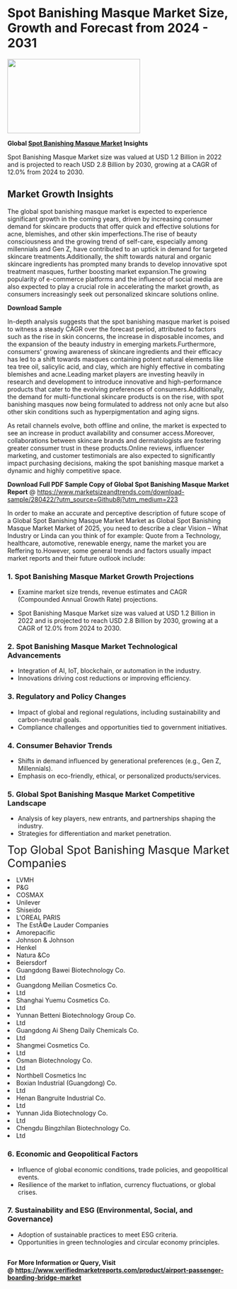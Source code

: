 <H1>Spot Banishing Masque Market Size, Growth and Forecast from 2024 - 2031</H1><img class="aligncenter size-medium wp-image-584254" src="https://thirdeyenews.in/wp-content/uploads/2024/09/Global-Market-Research-300x168.jpeg" alt="" width="300" height="168" /><p><strong>Global&nbsp;<a href="https://www.marketsizeandtrends.com/download-sample/280422/?utm_source=Github8j?utm_medium=223">Spot Banishing Masque Market</a> Insights</strong></p><p>Spot Banishing Masque Market size was valued at USD 1.2 Billion in 2022 and is projected to reach USD 2.8 Billion by 2030, growing at a CAGR of 12.0% from 2024 to 2030.</p><p><h2>Market Growth Insights</h2> <p>The global spot banishing masque market is expected to experience significant growth in the coming years, driven by increasing consumer demand for skincare products that offer quick and effective solutions for acne, blemishes, and other skin imperfections.The rise of beauty consciousness and the growing trend of self-care, especially among millennials and Gen Z, have contributed to an uptick in demand for targeted skincare treatments.Additionally, the shift towards natural and organic skincare ingredients has prompted many brands to develop innovative spot treatment masques, further boosting market expansion.The growing popularity of e-commerce platforms and the influence of social media are also expected to play a crucial role in accelerating the market growth, as consumers increasingly seek out personalized skincare solutions online.</p> <p><strong>Download Sample</strong></p> <p>In-depth analysis suggests that the spot banishing masque market is poised to witness a steady CAGR over the forecast period, attributed to factors such as the rise in skin concerns, the increase in disposable incomes, and the expansion of the beauty industry in emerging markets.Furthermore, consumers' growing awareness of skincare ingredients and their efficacy has led to a shift towards masques containing potent natural elements like tea tree oil, salicylic acid, and clay, which are highly effective in combating blemishes and acne.Leading market players are investing heavily in research and development to introduce innovative and high-performance products that cater to the evolving preferences of consumers.Additionally, the demand for multi-functional skincare products is on the rise, with spot banishing masques now being formulated to address not only acne but also other skin conditions such as hyperpigmentation and aging signs.</p> <p>As retail channels evolve, both offline and online, the market is expected to see an increase in product availability and consumer access.Moreover, collaborations between skincare brands and dermatologists are fostering greater consumer trust in these products.Online reviews, influencer marketing, and customer testimonials are also expected to significantly impact purchasing decisions, making the spot banishing masque market a dynamic and highly competitive space.</p> <p><span class=""><strong>Download Full PDF Sample Copy of Global Spot Banishing Masque Market Report</strong> @ <a href="https://www.marketsizeandtrends.com/download-sample/280422/?utm_source=Github8j?utm_medium=223" target="_blank">https://www.marketsizeandtrends.com/download-sample/280422/?utm_source=Github8j?utm_medium=223</a></span></p><p>In order to make an accurate and perceptive description of future scope of a Global&nbsp;Spot Banishing Masque Market Market as Global&nbsp;Spot Banishing Masque Market Market of 2025, you need to describe a clear Vision &ndash; What Industry or Linda can you think of for example: Quote from a Technology, healthcare, automotive, renewable energy, name the market you are Reffering to.However, some general trends and factors usually impact market reports and their future outlook include:</p><h3>1.&nbsp;<strong>Spot Banishing Masque Market Growth Projections</strong></h3><ul><li>Examine market size trends, revenue estimates and CAGR (Compounded Annual Growth Rate) projections.</li><li><p>Spot Banishing Masque Market size was valued at USD 1.2 Billion in 2022 and is projected to reach USD 2.8 Billion by 2030, growing at a CAGR of 12.0% from 2024 to 2030.</p></li></ul><h3>2.&nbsp;<strong>Spot Banishing Masque Market Technological Advancements</strong></h3><ul><li>Integration of AI, IoT, blockchain, or automation in the industry.</li><li>Innovations driving cost reductions or improving efficiency.</li></ul><h3>3.&nbsp;<strong>Regulatory and Policy Changes</strong></h3><ul><li>Impact of global and regional regulations, including sustainability and carbon-neutral goals.</li><li>Compliance challenges and opportunities tied to government initiatives.</li></ul><h3>4.&nbsp;<strong>Consumer Behavior Trends</strong></h3><ul><li>Shifts in demand influenced by generational preferences (e.g., Gen Z, Millennials).</li><li>Emphasis on eco-friendly, ethical, or personalized products/services.</li></ul><h3>5.&nbsp;<strong>Global Spot Banishing Masque Market Competitive Landscape</strong></h3><ul><li>Analysis of key players, new entrants, and partnerships shaping the industry.</li><li>Strategies for differentiation and market penetration.</li></ul><p data-pm-slice="1 1 []"><span style="color: inherit; font-family: inherit; font-size: 25px;">Top Global Spot Banishing Masque Market Companies</span></p><div class="" data-test-id=""><p><li>LVMH</li><li> P&G</li><li> COSMAX</li><li> Unilever</li><li> Shiseido</li><li> L'OREAL PARIS</li><li> The EstÃ©e Lauder Companies</li><li> Amorepacific</li><li> Johnson & Johnson</li><li> Henkel</li><li> Natura &Co</li><li> Beiersdorf</li><li> Guangdong Bawei Biotechnology Co.</li><li> Ltd</li><li> Guangdong Meilian Cosmetics Co.</li><li> Ltd</li><li> Shanghai Yuemu Cosmetics Co.</li><li> Ltd</li><li> Yunnan Betteni Biotechnology Group Co.</li><li> Ltd</li><li> Guangdong Ai Sheng Daily Chemicals Co.</li><li> Ltd</li><li> Shangmei Cosmetics Co.</li><li> Ltd</li><li> Osman Biotechnology Co.</li><li> Ltd</li><li> Northbell Cosmetics Inc</li><li> Boxian Industrial (Guangdong) Co.</li><li> Ltd</li><li> Henan Bangruite Industrial Co.</li><li> Ltd</li><li> Yunnan Jida Biotechnology Co.</li><li> Ltd</li><li> Chengdu Bingzhilan Biotechnology Co.</li><li> Ltd</li></p></div><h3>6.&nbsp;<strong>Economic and Geopolitical Factors</strong></h3><ul><li>Influence of global economic conditions, trade policies, and geopolitical events.</li><li>Resilience of the market to inflation, currency fluctuations, or global crises.</li></ul><h3>7.&nbsp;<strong>Sustainability and ESG (Environmental, Social, and Governance)</strong></h3><ul><li>Adoption of sustainable practices to meet ESG criteria.</li><li>Opportunities in green technologies and circular economy principles.</li></ul><h2><strong style="font-size: 14px;">For More Information or Query, Visit @&nbsp;</strong><a style="background-color: #ffffff; font-size: 14px;" href="https://www.marketsizeandtrends.com/report/spot-banishing-masque-market/" target="_blank">https://www.verifiedmarketreports.com/product/airport-passenger-boarding-bridge-market</a></h2>